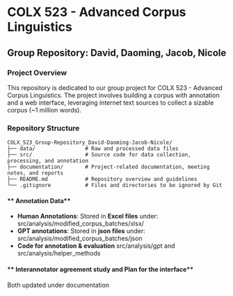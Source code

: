 # COLX 523 - Advanced Corpus Linguistics

## Group Repository: David, Daoming, Jacob, Nicole

### **Project Overview**
This repository is dedicated to our group project for COLX 523 - Advanced Corpus Linguistics. The project involves building a corpus with annotation and a web interface, leveraging internet text sources to collect a sizable corpus (~1 million words).

### **Repository Structure**
```plaintext
COLX_523_Group-Repository_David-Daoming-Jacob-Nicole/
├── data/                # Raw and processed data files
├── src/                 # Source code for data collection, processing, and annotation
├── documentation/       # Project-related documentation, meeting notes, and reports
├── README.md            # Repository overview and guidelines
└── .gitignore           # Files and directories to be ignored by Git
```

#### ** Annotation Data**
- **Human Annotations**: Stored in **Excel files** under:
src/analysis/modified_corpus_batches/xlsx/
- **GPT annotations**: Stored in **json files** under:
src/analysis/modified_corpus_batches/json
- **Code for annotation & evaluation**
src/analysis/gpt and src/analysis/helper_methods

#### ** Interannotator agreement study and Plan for the interface**
Both updated under documentation
